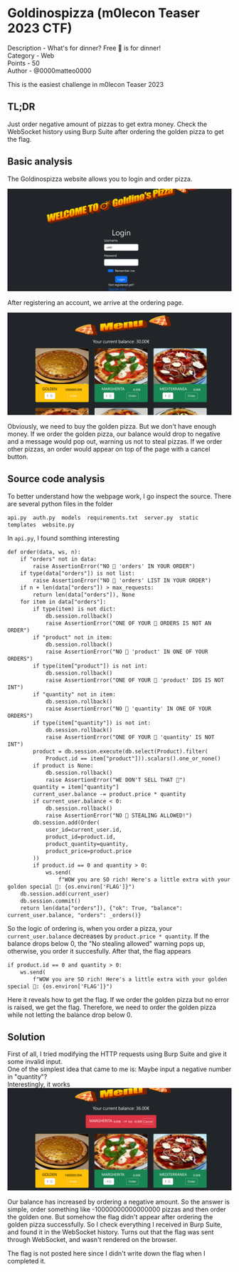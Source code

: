 # Goldinospizza (m0lecon Teaser 2023 CTF)
Description - What's for dinner? Free 🍕 is for dinner!  
Category - Web  
Points - 50  
Author - @0000matteo0000  

This is the easiest challenge in m0lecon Teaser 2023

## TL;DR
Just order negative amount of pizzas to get extra money. Check the WebSocket history using Burp Suite after ordering the golden pizza to get the flag.

## Basic analysis
The Goldinospizza website allows you to login and order pizza.

![text](pizza1.png)  

After registering an account, we arrive at the ordering page.

![text](pizza2.png)

Obviously, we need to buy the golden pizza. But we don't have enough money.
If we order the golden pizza, our balance would drop to negative and a message would pop out, warning us not to steal pizzas.
If we order other pizzas, an order would appear on top of the page with a cancel button.

## Source code analysis
To better understand how the webpage work, I go inspect the source. There are several python files in the folder
```
api.py  auth.py  models  requirements.txt  server.py  static  templates  website.py
```

In `api.py`, I found somthing interesting
```
def order(data, ws, n):
    if "orders" not in data:
        raise AssertionError("NO 🍕 'orders' IN YOUR ORDER")
    if type(data["orders"]) is not list:
        raise AssertionError("NO 🍕 'orders' LIST IN YOUR ORDER")
    if n + len(data["orders"]) > max_requests:
        return len(data["orders"]), None
    for item in data["orders"]:
        if type(item) is not dict:
            db.session.rollback()
            raise AssertionError("ONE OF YOUR 🍕 ORDERS IS NOT AN ORDER")
        if "product" not in item:
            db.session.rollback()
            raise AssertionError("NO 🍕 'product' IN ONE OF YOUR ORDERS")
        if type(item["product"]) is not int:
            db.session.rollback()
            raise AssertionError("ONE OF YOUR 🍕 'product' IDS IS NOT INT")
        if "quantity" not in item:
            db.session.rollback()
            raise AssertionError("NO 🍕 'quantity' IN ONE OF YOUR ORDERS")
        if type(item["quantity"]) is not int:
            db.session.rollback()
            raise AssertionError("ONE OF YOUR 🍕 'quantity' IS NOT INT")
        product = db.session.execute(db.select(Product).filter(
            Product.id == item["product"])).scalars().one_or_none()
        if product is None:
            db.session.rollback()
            raise AssertionError("WE DON'T SELL THAT 🍕")
        quantity = item["quantity"]
        current_user.balance -= product.price * quantity
        if current_user.balance < 0:
            db.session.rollback()
            raise AssertionError("NO 🍕 STEALING ALLOWED!")
        db.session.add(Order(
            user_id=current_user.id,
            product_id=product.id,
            product_quantity=quantity,
            product_price=product.price
        ))
        if product.id == 0 and quantity > 0:
            ws.send(
                f"WOW you are SO rich! Here's a little extra with your golden special 🍕: {os.environ['FLAG']}")
    db.session.add(current_user)
    db.session.commit()
    return len(data["orders"]), {"ok": True, "balance": current_user.balance, "orders": _orders()}
```

So the logic of ordering is, when you order a pizza, your `current_user.balance` decreases by `product.price * quantity`. If the balance drops below 0, the "No stealing allowed" warning pops up, otherwise, you order it succesfully. After that, the flag appears
```
if product.id == 0 and quantity > 0:
    ws.send(
        f"WOW you are SO rich! Here's a little extra with your golden special 🍕: {os.environ['FLAG']}")
```

Here it reveals how to get the flag. If we order the golden pizza but no error is raised, we get the flag.
Therefore, we need to order the golden pizza while not letting the balance drop below 0.

## Solution
First of all, I tried modifying the HTTP requests using Burp Suite and give it some invalid input.  
One of the simplest idea that came to me is: Maybe input a negative number in "quantity"?  
Interestingly, it works
![text](pizza3.png)

Our balance has increased by ordering a negative amount. So the answer is simple, order something like -10000000000000000 pizzas and then order the golden one. But somehow the flag didn't appear after ordering the golden pizza successfully. So I check everything I received in Burp Suite, and found it in the WebSocket history. Turns out that the flag was sent through WebSocket, and wasn't rendered on the browser.

The flag is not posted here since I didn't write down the flag when I completed it.
